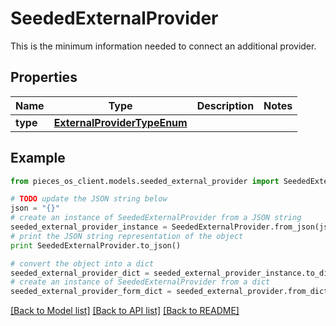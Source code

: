 # SeededExternalProvider

This is the minimum information needed to connect an additional provider.

## Properties

Name | Type | Description | Notes
------------ | ------------- | ------------- | -------------
**type** | [**ExternalProviderTypeEnum**](ExternalProviderTypeEnum) |  | 

## Example

```python
from pieces_os_client.models.seeded_external_provider import SeededExternalProvider

# TODO update the JSON string below
json = "{}"
# create an instance of SeededExternalProvider from a JSON string
seeded_external_provider_instance = SeededExternalProvider.from_json(json)
# print the JSON string representation of the object
print SeededExternalProvider.to_json()

# convert the object into a dict
seeded_external_provider_dict = seeded_external_provider_instance.to_dict()
# create an instance of SeededExternalProvider from a dict
seeded_external_provider_form_dict = seeded_external_provider.from_dict(seeded_external_provider_dict)
```
[[Back to Model list]](../README#documentation-for-models) [[Back to API list]](../README#documentation-for-api-endpoints) [[Back to README]](../README)


